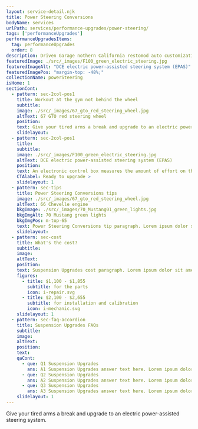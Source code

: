 ```yaml
---
layout: service-detail.njk
title: Power Steering Conversions
bodyName: services
urlPath: services/performance-upgrades/power-steering/
tags: ['performanceUpgrades']
performanceUpgradesItems:
  tag: performanceUpgrades
  order: 8
description: Driven Garage nothern California restomod auto customization and repair shop
featuredImage: ./src/_images/F100_green_electric_steering.jpg
featuredImageAlt: "DCE electric power-assisted steering system (EPAS)"
featuredImagePos: "margin-top: -48%;"
collectionName: powerSteering
isHome: 1
sectionCont:
  - pattern: sec-2col-pos1
    title: Workout at the gym not behind the wheel
    subtitle: 
    image: ./src/_images/67_gto_red_steering_wheel.jpg
    altText: 67 GTO red steering wheel
    position: 
    text: Give your tired arms a break and upgrade to an electric power-assisted steering system (EPAS). The power-assist integrates into your classic car’s steering system to reduce the effort to turn the wheel. It makes turning a breeze without ruining your ride’s look with ugly components.
    slidelayout:
  - pattern: sec-2col-pos1
    title: 
    subtitle: 
    image: ./src/_images/F100_green_electric_steering.jpg
    altText: DCE electric power-assisted steering system (EPAS)
    position: 
    text: An electronic control box measures the amount of effort on the steering wheel and amplifies it with the aid of the electric motor. A potentiometer gives you control over the amount of assistance provided, allowing you to fine tune your EPAS experience. For example, you can have maximum power assist while on a parking lot, and less on the highway. The system is only active while turning.
    CTAlabel: Ready to upgrade >
    slidelayout: 1
  - pattern: sec-tips
    title: Power Steering Conversions tips
    image: ./src/_images/67_gto_red_steering_wheel.jpg
    altText: 66 Chevelle engine
    bkgImage: ./src/_images/70_Mustang01_green_lights.jpg
    bkgImgAlt: 70 Mustang green lights
    bkgImgPos: m-top-65
    text: Power Steering Conversions tip paragraph. Lorem ipsum dolor sit amet, consectetur adipiscing elit. Cras vitae dolor id enim iaculis bibendum. Fusce ut pellentesque erat. Nunc vitae viverra massa. Duis placerat a augue in eleifend. Pellentesque ut neque ex. Ut non nisi ultrices, tincidunt nunc vitae, tincidunt orci. Donec cursus sagittis felis sed tempus. Ut et viverra arcu.
    slidelayout:
  - pattern: sec-cost
    title: What's the cost?
    subtitle: 
    image:
    altText:
    position:
    text: Suspension Upgrades cost paragraph. Lorem ipsum dolor sit amet, consectetur adipiscing elit. Cras vitae dolor id enim iaculis bibendum. Fusce ut pellentesque erat. Nunc vitae viverra massa. Duis placerat a augue in eleifend. Pellentesque ut neque ex. Ut non nisi ultrices, tincidunt nunc vitae, tincidunt orci. Donec cursus sagittis felis sed tempus. Ut et viverra arcu.
    figures:
      - title: $1,100 - $1,855
        subtitle: for the parts
        icon: i-repair.svg
      - title: $2,100 - $2,655
        subtitle: for installation and calibration
        icon: i-mechanic.svg
    slidelayout: 1
  - pattern: sec-faq-accordion
    title: Suspension Upgrades FAQs
    subtitle: 
    image: 
    altText: 
    position: 
    text: 
    qaCont:
      - que: Q1 Suspension Upgrades
        ans: A1 Suspension Upgrades answer text here. Lorem ipsum dolor sit amet, consectetur adipiscing elit. Cras vitae dolor id enim iaculis bibendum. Fusce ut pellentesque erat.
      - que: Q2 Suspension Upgrades
        ans: A2 Suspension Upgrades answer text here. Lorem ipsum dolor sit amet, consectetur adipiscing elit. Cras vitae dolor id enim iaculis bibendum. Fusce ut pellentesque erat.
      - que: Q3 Suspension Upgrades
        ans: A3 Suspension Upgrades answer text here. Lorem ipsum dolor sit amet, consectetur adipiscing elit. Cras vitae dolor id enim iaculis bibendum. Fusce ut pellentesque erat.
    slidelayout: 1
---
```


Give your tired arms a break and upgrade to an electric power-assisted steering system.
